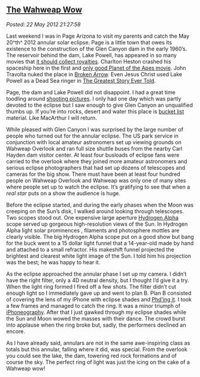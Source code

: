 [The Wahweap
Wow](http://bakerjd99.wordpress.com/2012/05/22/the-wahweap-wow/)
-----------------------------------------------------------------------------

*Posted: 22 May 2012 21:27:58*

Last weekend I was in Page Arizona to visit my parents and catch the May
20^th^ 2012 annular solar eclipse. Page is a little town that owes its
existence to the construction of the Glen Canyon dam in the early
1960’s. The reservoir behind the dam, Lake Powell, has appeared in so
many movies that [it should collect
royalties](http://www.lakepowellrealty.net/lake-powell-movies/).
Charlton Heston crashed his spaceship here in the first and [only good
Planet of the Apes
movie](http://en.wikipedia.org/wiki/Planet\_of\_the\_Apes\_(1968\_film)).
John Travolta nuked the place in [Broken
Arrow](http://www.imdb.com/title/tt0115759/). Even Jesus Christ used
Lake Powell as a Dead Sea ringer in [The Greatest Story Ever
Told](http://www.imdb.com/title/tt0059245/).

Page, the dam and Lake Powell did not disappoint. I had a great time
toodling around [shooting
pictures](http://conceptcontrol.smugmug.com/Trips/USA-and-Canada/Arizona-Toodling-1/7475075_MrjqMc).
I only had one day which was partly devoted to the eclipse but I saw
enough to give Glen Canyon an unqualified thumbs up. If you’re into
rocks, desert and water this place is [bucket
list](http://bucketlist.org/) material. Like MacArthur I will return.

While pleased with Glen Canyon I was surprised by the large number of
people who turned out for the annular eclipse. The US park service in
conjunction with local amateur astronomers set up viewing grounds on
Wahweap Overlook and ran full size shuttle buses from the nearby Carl
Hayden dam visitor center. At least four busloads of eclipse fans were
carried to the overlook where they joined more amateur astronomers and
serious eclipse photographers that had set up dozens of telescopes and
cameras for the big show. There must have been at least four hundred
people on Wahweap Overlook and Wahweap was only one of many sites where
people set up to watch the eclipse. It’s gratifying to see that when a
*real star* puts on a show the audience is huge.

Before the eclipse started, and during the early phases when the Moon
was creeping on the Sun’s disk, I walked around looking through
telescopes. Two scopes stood out. One expensive large aperture [Hydrogen
Alpha](http://www.astronomyknowhow.com/hydrogen-alpha.htm) scope served
up gorgeous high-resolution views of the Sun. In Hydrogen Alpha light
solar prominences , filaments and photosphere mottles are clearly
visible. The big Hydrogen Alpha scope put on a good show but bang for
the buck went to a 15 dollar light funnel that a 14-year-old made by
hand and attached to a small refractor. His makeshift funnel projected
the brightest and clearest white light image of the Sun. I told him his
projection was the best; he was happy to hear it.

As the eclipse approached the annular phase I set up my camera. I didn’t
have the right filter, only a 4D neutral density, but I thought I’d give
it a try. When the light ring formed I fired off a few shots. The filter
didn’t cut enough light so I immediately gave up and went to plan B.
Plan B consisted of covering the lens of my iPhone with eclipse shades
and [Phd’ing
it](http://bakerjd99.wordpress.com/2011/12/04/revenge-of-the-phd-camera/).
I took a few frames and managed to catch the ring. It was a minor
triumph of [iPhoneography](http://www.iphoneography.com/). After that I
just gawked through my eclipse shades while the Sun and Moon wowed the
masses with their dance. The crowd burst into applause when the ring
broke but, sadly, the performers declined an encore.

As I have already said, annulars are not in the same awe-inspiring class
as totals but this annular, falling where it did, was special. From the
overlook you could see the lake, the dam, towering red rock formations
and of course the sky. The perfect ring of light was just the icing on
the cake of a Wahweap wow!
